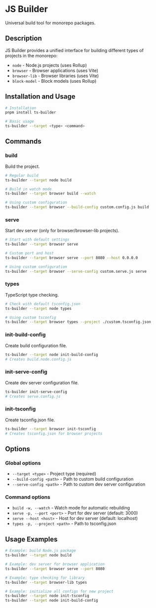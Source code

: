 # JS Builder

Universal build tool for monorepo packages.

## Description

JS Builder provides a unified interface for building different types of projects in the monorepo:
- `node` - Node.js projects (uses Rollup)
- `browser` - Browser applications (uses Vite)  
- `browser-lib` - Browser libraries (uses Vite)
- `block-model` - Block models (uses Rollup)

## Installation and Usage

```bash
# Installation
pnpm install ts-builder

# Basic usage
ts-builder --target <type> <command>
```

## Commands

### build
Build the project.

```bash
# Regular build
ts-builder --target node build

# Build in watch mode
ts-builder --target browser build --watch

# Using custom configuration
ts-builder --target browser --build-config custom.config.js build
```

### serve
Start dev server (only for browser/browser-lib projects).

```bash
# Start with default settings
ts-builder --target browser serve

# Custom port and host
ts-builder --target browser serve --port 8080 --host 0.0.0.0

# Using custom configuration
ts-builder --target browser --serve-config custom.serve.js serve
```

### types
TypeScript type checking.

```bash
# Check with default tsconfig.json
ts-builder --target node types

# Using custom tsconfig
ts-builder --target browser types --project ./custom.tsconfig.json
```

### init-build-config
Create build configuration file.

```bash
ts-builder --target node init-build-config
# Creates build.node.config.js
```

### init-serve-config
Create dev server configuration file.

```bash
ts-builder init-serve-config
# Creates serve.config.js
```

### init-tsconfig
Create tsconfig.json file.

```bash
ts-builder --target browser init-tsconfig
# Creates tsconfig.json for browser projects
```

## Options

### Global options
- `--target <type>` - Project type (required)
- `--build-config <path>` - Path to custom build configuration
- `--serve-config <path>` - Path to custom dev server configuration

### Command options
- `build -w, --watch` - Watch mode for automatic rebuilding
- `serve -p, --port <port>` - Port for dev server (default: 3000)
- `serve --host <host>` - Host for dev server (default: localhost)
- `types -p, --project <path>` - Path to tsconfig.json

## Usage Examples

```bash
# Example: build Node.js package
ts-builder --target node build

# Example: dev server for browser application
ts-builder --target browser serve --port 8080

# Example: type checking for library
ts-builder --target browser-lib types

# Example: initialize all configs for new project
ts-builder --target node init-tsconfig
ts-builder --target node init-build-config
```
